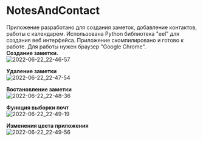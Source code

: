 # NotesAndContact
Приложение разработано для создания заметок, добавление контактов, работы с календарем.  Использована Python библиотека "eel" для создания веб интерфейса. Приложение скомпилировано и готово к работе. Для работы нужен браузер "Google Chrome". \
**Создание заметки.** \
![2022-06-22_22-46-57](https://user-images.githubusercontent.com/101339844/175080128-2c025d2b-7959-44eb-823b-0be135627286.gif)

**Удаление заметки** \
![2022-06-22_22-47-54](https://user-images.githubusercontent.com/101339844/175080203-23853bc0-05cc-4f37-9840-4abe5ac6ad57.gif)

**Востановление заметки** \
![2022-06-22_22-48-36](https://user-images.githubusercontent.com/101339844/175080279-89c5a715-e989-4fbe-b09b-3ee965d1f254.gif)

**Функция выборки почт** \
![2022-06-22_22-49-19](https://user-images.githubusercontent.com/101339844/175078649-078e8b12-bf8c-4a57-b015-86b1f30b9656.gif) 

**Изменения цвета приложения** \
![2022-06-22_22-49-56](https://user-images.githubusercontent.com/101339844/175078819-ceb7c6dd-487e-4422-a818-d64c88613ee1.gif) 
